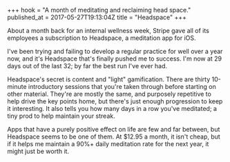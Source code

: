 +++
hook = "A month of meditating and reclaiming head space."
published_at = 2017-05-27T19:13:04Z
title = "Headspace"
+++

About a month back for an internal wellness week, Stripe
gave all of its employees a subscription to Headspace, a
meditation app for iOS.

I've been trying and failing to develop a regular practice
for well over a year now, and it's Headspace that's finally
pushed me to success. I'm now at 29 days out of the last
32; by far the best run I've ever had.

Headspace's secret is content and "light" gamification.
There are thirty 10-minute introductory sessions that
you're taken through before starting on other material.
They're are mostly the same, and purposely repetitive to
help drive the key points home, but there's just enough
progression to keep it interesting. It also tells you how
many days in a row you've meditated; a tiny prod to help
maintain your streak.

Apps that have a purely positive effect on life are few and
far between, but Headspace seems to be one of them. At
$12.95 a month, it isn't cheap, but if it helps me maintain
a 90%+ daily meditation rate for the next year, it might
just be worth it.
